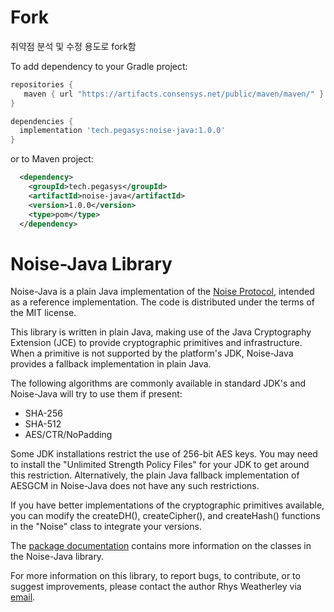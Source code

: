 # Fork 

취약점 분석 및 수정 용도로 fork함

To add dependency to your Gradle project:   

```gradle
repositories {
   maven { url "https://artifacts.consensys.net/public/maven/maven/" }
}

dependencies {
  implementation 'tech.pegasys:noise-java:1.0.0'
}
```


or to Maven project:

```xml
  <dependency>
    <groupId>tech.pegasys</groupId>
    <artifactId>noise-java</artifactId>
    <version>1.0.0</version>
    <type>pom</type>
  </dependency>
```

Noise-Java Library
==================

Noise-Java is a plain Java implementation of the
[Noise Protocol](http://noiseprotocol.org), intended as a
reference implementation.  The code is distributed under the
terms of the MIT license.

This library is written in plain Java, making use of the Java Cryptography
Extension (JCE) to provide cryptographic primitives and infrastructure.
When a primitive is not supported by the platform's JDK, Noise-Java provides
a fallback implementation in plain Java.

The following algorithms are commonly available in standard JDK's and
Noise-Java will try to use them if present:

 * SHA-256
 * SHA-512
 * AES/CTR/NoPadding

Some JDK installations restrict the use of 256-bit AES keys.  You may need to
install the "Unlimited Strength Policy Files" for your JDK to get around this
restriction.  Alternatively, the plain Java fallback implementation of AESGCM
in Noise-Java does not have any such restrictions.

If you have better implementations of the cryptographic primitives
available, you can modify the createDH(), createCipher(), and
createHash() functions in the "Noise" class to integrate your versions.

The [package documentation](http://rweather.github.com/noise-java/index.html)
contains more information on the classes in the Noise-Java library.

For more information on this library, to report bugs, to contribute,
or to suggest improvements, please contact the author Rhys Weatherley via
[email](mailto:rhys.weatherley@gmail.com).
